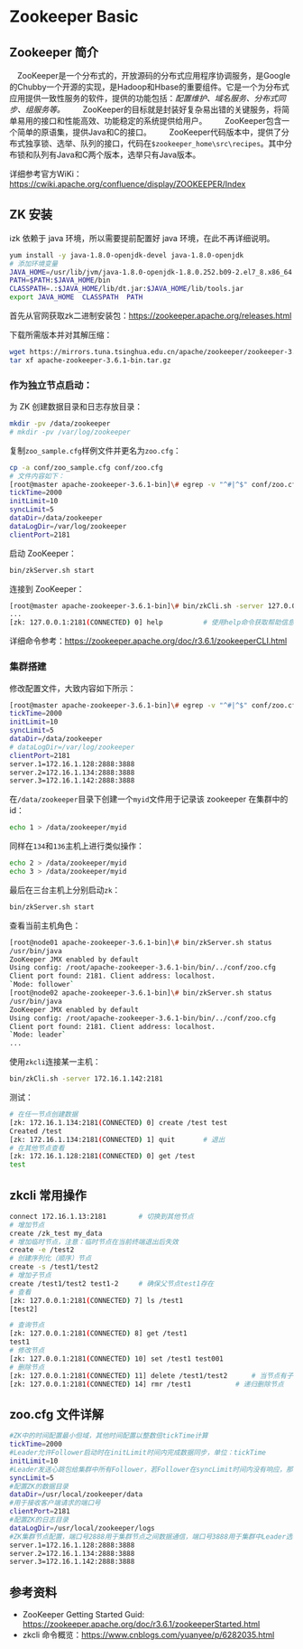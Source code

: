 # Zookeeper Basic 

## Zookeeper 简介

　ZooKeeper是一个分布式的，开放源码的分布式应用程序协调服务，是Google的Chubby一个开源的实现，是Hadoop和Hbase的重要组件。它是一个为分布式应用提供一致性服务的软件，提供的功能包括：*配置维护、域名服务、分布式同步、组服务等。*
　　ZooKeeper的目标就是封装好复杂易出错的关键服务，将简单易用的接口和性能高效、功能稳定的系统提供给用户。
　　ZooKeeper包含一个简单的原语集，提供Java和C的接口。
　　ZooKeeper代码版本中，提供了分布式独享锁、选举、队列的接口，代码在`$zookeeper_home\src\recipes`。其中分布锁和队列有Java和C两个版本，选举只有Java版本。

详细参考官方WiKi：https://cwiki.apache.org/confluence/display/ZOOKEEPER/Index

## ZK 安装

:information_source:zk 依赖于 java 环境，所以需要提前配置好 java 环境，在此不再详细说明。

```bash
yum install -y java-1.8.0-openjdk-devel java-1.8.0-openjdk
# 添加环境变量
JAVA_HOME=/usr/lib/jvm/java-1.8.0-openjdk-1.8.0.252.b09-2.el7_8.x86_64
PATH=$PATH:$JAVA_HOME/bin
CLASSPATH=.:$JAVA_HOME/lib/dt.jar:$JAVA_HOME/lib/tools.jar
export JAVA_HOME  CLASSPATH  PATH 
```

首先从官网获取zk二进制安装包：https://zookeeper.apache.org/releases.html

下载所需版本并对其解压缩：

```bash
wget https://mirrors.tuna.tsinghua.edu.cn/apache/zookeeper/zookeeper-3.6.1/apache-zookeeper-3.6.1-bin.tar.gz
tar xf apache-zookeeper-3.6.1-bin.tar.gz
```

### 作为独立节点启动：

为 ZK 创建数据目录和日志存放目录：

```bash
mkdir -pv /data/zookeeper
# mkdir -pv /var/log/zookeeper
```

复制`zoo_sample.cfg`样例文件并更名为`zoo.cfg`：

```bash
cp -a conf/zoo_sample.cfg conf/zoo.cfg
# 文件内容如下：
[root@master apache-zookeeper-3.6.1-bin]\# egrep -v "^#|^$" conf/zoo.cfg
tickTime=2000
initLimit=10
syncLimit=5
dataDir=/data/zookeeper
dataLogDir=/var/log/zookeeper
clientPort=2181
```

启动 ZooKeeper：

```bash
bin/zkServer.sh start
```

连接到 ZooKeeper：

```bash
[root@master apache-zookeeper-3.6.1-bin]\# bin/zkCli.sh -server 127.0.0.1:2181
...
[zk: 127.0.0.1:2181(CONNECTED) 0] help			# 使用help命令获取帮助信息
```

详细命令参考：https://zookeeper.apache.org/doc/r3.6.1/zookeeperCLI.html

### 集群搭建

修改配置文件，大致内容如下所示：

```bash
[root@master apache-zookeeper-3.6.1-bin]\# egrep -v "^#|^$" conf/zoo.cfg
tickTime=2000
initLimit=10
syncLimit=5
dataDir=/data/zookeeper
# dataLogDir=/var/log/zookeeper
clientPort=2181
server.1=172.16.1.128:2888:3888
server.2=172.16.1.134:2888:3888
server.3=172.16.1.142:2888:3888
```

在`/data/zookeeper`目录下创建一个`myid`文件用于记录该 zookeeper 在集群中的id：

```bash
echo 1 > /data/zookeeper/myid
```

同样在`134`和`136`主机上进行类似操作：

```bash
echo 2 > /data/zookeeper/myid
echo 3 > /data/zookeeper/myid
```

最后在三台主机上分别启动`zk`：

```bash
bin/zkServer.sh start
```

查看当前主机角色：

```bash
[root@node01 apache-zookeeper-3.6.1-bin]\# bin/zkServer.sh status
/usr/bin/java
ZooKeeper JMX enabled by default
Using config: /root/apache-zookeeper-3.6.1-bin/bin/../conf/zoo.cfg
Client port found: 2181. Client address: localhost.
`Mode: follower`
[root@node02 apache-zookeeper-3.6.1-bin]\# bin/zkServer.sh status
/usr/bin/java
ZooKeeper JMX enabled by default
Using config: /root/apache-zookeeper-3.6.1-bin/bin/../conf/zoo.cfg
Client port found: 2181. Client address: localhost.
`Mode: leader`
...
```

使用`zkcli`连接某一主机：

```bash
bin/zkCli.sh -server 172.16.1.142:2181
```

测试：

```bash
# 在任一节点创建数据
[zk: 172.16.1.134:2181(CONNECTED) 0] create /test test
Created /test
[zk: 172.16.1.134:2181(CONNECTED) 1] quit		# 退出
# 在其他节点查看
[zk: 172.16.1.128:2181(CONNECTED) 0] get /test
test
```

## zkcli 常用操作

```bash
connect 172.16.1.13:2181		# 切换到其他节点
# 增加节点
create /zk_test my_data
# 增加临时节点，注意：临时节点在当前终端退出后失效
create -e /test2
# 创建序列化（顺序）节点
create -s /test1/test2
# 增加子节点
create /test1/test2 test1-2		# 确保父节点test1存在
# 查看
[zk: 127.0.0.1:2181(CONNECTED) 7] ls /test1
[test2]

# 查询节点
[zk: 127.0.0.1:2181(CONNECTED) 8] get /test1
test1
# 修改节点
[zk: 127.0.0.1:2181(CONNECTED) 10] set /test1 test001
# 删除节点
[zk: 127.0.0.1:2181(CONNECTED) 11] delete /test1/test2		# 当节点有子节点时，不能删除节点
[zk: 127.0.0.1:2181(CONNECTED) 14] rmr /test1			# 递归删除节点
```

## zoo.cfg 文件详解

```bash
#ZK中的时间配置最小但域，其他时间配置以整数倍tickTime计算
tickTime=2000
#Leader允许Follower启动时在initLimit时间内完成数据同步，单位：tickTime
initLimit=10
#Leader发送心跳包给集群中所有Follower，若Follower在syncLimit时间内没有响应，那么Leader就认为该follower已经挂掉了，单位：tickTime
syncLimit=5
#配置ZK的数据目录
dataDir=/usr/local/zookeeper/data
#用于接收客户端请求的端口号
clientPort=2181
#配置ZK的日志目录
dataLogDir=/usr/local/zookeeper/logs
#ZK集群节点配置，端口号2888用于集群节点之间数据通信，端口号3888用于集群中Leader选举
server.1=172.16.1.128:2888:3888
server.2=172.16.1.134:2888:3888
server.3=172.16.1.142:2888:3888
```



## 参考资料

* ZooKeeper Getting Started Guid: https://zookeeper.apache.org/doc/r3.6.1/zookeeperStarted.html
* zkcli 命令概览：https://www.cnblogs.com/yuanyee/p/6282035.html

